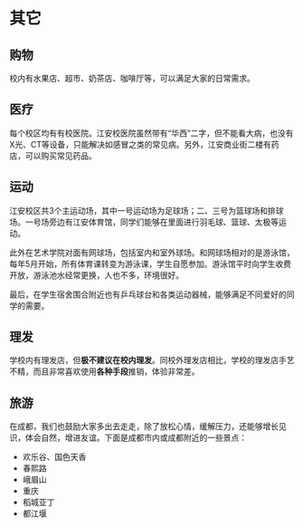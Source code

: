 # 其它

## 购物

校内有水果店、超市、奶茶店、咖啡厅等，可以满足大家的日常需求。

## 医疗

每个校区均有有校医院。江安校医院虽然带有“华西”二字，但不能看大病，也没有X光、CT等设备，只能解决如感冒之类的常见病。另外，江安商业街二楼有药店，可以购买常见药品。

## 运动

江安校区共3个主运动场，其中一号运动场为足球场；二、三号为篮球场和排球场。一号场旁边有江安体育馆，同学们能够在里面进行羽毛球、篮球、太极等运动。

此外在艺术学院对面有网球场，包括室内和室外球场。和网球场相对的是游泳馆，每年5月开始，所有体育课转变为游泳课，学生自愿参加。游泳馆平时向学生收费开放，游泳池水经常更换，人也不多，环境很好。

最后，在学生宿舍围合附近也有乒乓球台和各类运动器械，能够满足不同爱好的同学的需要。

## 理发

学校内有理发店，但**极不建议在校内理发**。同校外理发店相比，学校的理发店手艺不精，而且非常喜欢使用**各种手段**推销，体验非常差。

## 旅游

在成都，我们也鼓励大家多出去走走，除了放松心情，缓解压力，还能够增长见识，体会自然，增进友谊。下面是成都市内或成都附近的一些景点：

- 欢乐谷、国色天香
- 春熙路
- 峨眉山
- 重庆
- 稻城亚丁
- 都江堰

